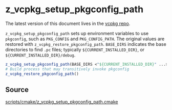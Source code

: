 # z_vcpkg_setup_pkgconfig_path

The latest version of this document lives in the [vcpkg repo](https://github.com/Microsoft/vcpkg/blob/master/docs/).

`z_vcpkg_setup_pkgconfig_path` sets up environment variables to use `pkgconfig`, such as `PKG_CONFIG` and `PKG_CONFIG_PATH`.
The original values are restored with `z_vcpkg_restore_pkgconfig_path`. `BASE_DIRS` indicates the base directories to find `.pc` files; typically `${CURRENT_INSTALLED_DIR}`, or `${CURRENT_INSTALLED_DIR}/debug`.

```cmake
z_vcpkg_setup_pkgconfig_path(BASE_DIRS <"${CURRENT_INSTALLED_DIR}" ...>)
# Build process that may transitively invoke pkgconfig
z_vcpkg_restore_pkgconfig_path()
```


## Source
[scripts/cmake/z\_vcpkg\_setup\_pkgconfig\_path.cmake](https://github.com/Microsoft/vcpkg/blob/master/scripts/cmake/z_vcpkg_setup_pkgconfig_path.cmake)
